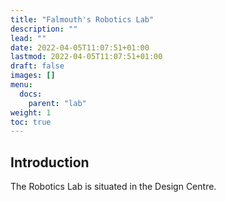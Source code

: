 ```yaml
---
title: "Falmouth's Robotics Lab"
description: ""
lead: ""
date: 2022-04-05T11:07:51+01:00
lastmod: 2022-04-05T11:07:51+01:00
draft: false
images: []
menu:
  docs:
    parent: "lab"
weight: 1
toc: true
---
```


## Introduction

The Robotics Lab is situated in the Design Centre.